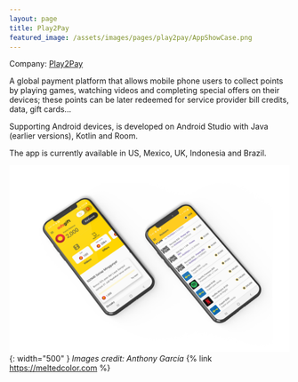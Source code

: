 ```yaml
---
layout: page
title: Play2Pay
featured_image: /assets/images/pages/play2pay/AppShowCase.png
---
```



Company: [Play2Pay](https://play2pay.com/)

A global payment platform that allows mobile phone users to collect points by playing games, watching videos and completing special offers on their devices; these points can be later redeemed for  service provider bill credits, data, gift cards... 

Supporting Android devices, is developed on Android Studio with Java (earlier versions), Kotlin and Room. 

The app is currently available in US, Mexico, UK, Indonesia and Brazil.


![phone](/assets/images/pages/play2pay/AppShowCase.png){: width="500" }
*Images credit: Anthony García*
{% link https://meltedcolor.com %}